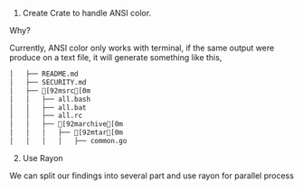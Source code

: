 

1.  Create Crate to handle ANSI color.

Why?

Currently, ANSI color only works with terminal, if the same output were produce on a text file, it will generate something like this,

```txt
│   ├── README.md
│   ├── SECURITY.md
│   ├── [92msrc[0m
│   │   ├── all.bash
│   │   ├── all.bat
│   │   ├── all.rc
│   │   ├── [92marchive[0m
│   │   │   ├── [92mtar[0m
│   │   │   │   ├── common.go
```

2. Use Rayon

We can split our findings into several part and use rayon for parallel process